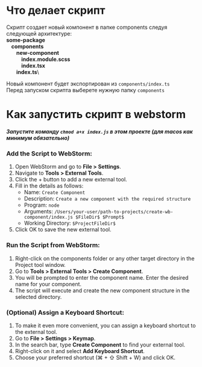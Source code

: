 # Что делает скрипт

Скрипт создает новый компонент в папке components следуя следующей архитектуре:\
**some-package\
&nbsp;&nbsp;&nbsp;&nbsp;components\
&nbsp;&nbsp;&nbsp;&nbsp;&nbsp;&nbsp;&nbsp;&nbsp;new-component\
&nbsp;&nbsp;&nbsp;&nbsp;&nbsp;&nbsp;&nbsp;&nbsp;&nbsp;&nbsp;&nbsp;&nbsp;index.module.scss\
&nbsp;&nbsp;&nbsp;&nbsp;&nbsp;&nbsp;&nbsp;&nbsp;&nbsp;&nbsp;&nbsp;&nbsp;index.tsx\
&nbsp;&nbsp;&nbsp;&nbsp;&nbsp;&nbsp;&nbsp;&nbsp;index.ts**\

Новый компонент будет экспортирован из `components/index.ts`\
Перед запуском скрипта выберете нужную папку `components`

# Как запустить скрипт в webstorm

##### Запустите команду `chmod a+x index.js` в этом проекте (для macos как минимум обязательно)

### Add the Script to WebStorm:
1. Open WebStorm and go to **File > Settings**.
2. Navigate to **Tools > External Tools**.
3. Click the + button to add a new external tool.
4. Fill in the details as follows:
   * Name: `Create Component`
   * Description: `Create a new component with the required structure`
   * Program: `node`
   * Arguments: `/Users/your-user/path-to-projects/create-wb-component/index.js $FileDir$ $Prompt$`
   * Working Directory: `$ProjectFileDir$`
5. Click OK to save the new external tool.

### Run the Script from WebStorm:
1. Right-click on the components folder or any other target directory in the Project tool window.
2. Go to **Tools > External Tools > Create Component**.
3. You will be prompted to enter the component name. Enter the desired name for your component.
4. The script will execute and create the new component structure in the selected directory.

### (Optional) Assign a Keyboard Shortcut:
1. To make it even more convenient, you can assign a keyboard shortcut to the external tool.
2. Go to **File > Settings > Keymap**.
3. In the search bar, type **Create Component** to find your external tool.
4. Right-click on it and select **Add Keyboard Shortcut**.
5. Choose your preferred shortcut (⌘ + ⇧ Shift + W) and click OK.